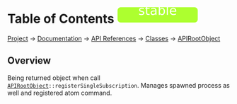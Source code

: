 # Table of Contents ![stable]
[Project](https://github.com/ksxatompackages/quick-spawn) → [Documentation](../..) → [API References](..) → [Classes](.) → [APIRootObject](./api.md)

## Overview

Being returned object when call <code>[APIRootObject](.classes/api.md)::registerSingleSubscription</code>. Manages spawned process as well and registered atom command.

[fixed]: ../../images/badges/fixed.svg
[stable]: ../../images/badges/stable.svg
[experimental]: ../../images/badges/experimental.svg
[deprecated]: ../../images/badges/deprecated.svg
